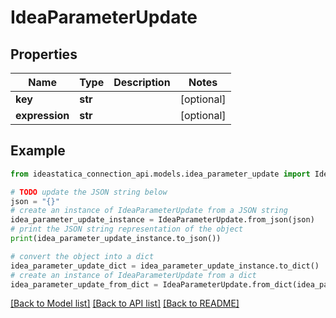 # IdeaParameterUpdate


## Properties

Name | Type | Description | Notes
------------ | ------------- | ------------- | -------------
**key** | **str** |  | [optional] 
**expression** | **str** |  | [optional] 

## Example

```python
from ideastatica_connection_api.models.idea_parameter_update import IdeaParameterUpdate

# TODO update the JSON string below
json = "{}"
# create an instance of IdeaParameterUpdate from a JSON string
idea_parameter_update_instance = IdeaParameterUpdate.from_json(json)
# print the JSON string representation of the object
print(idea_parameter_update_instance.to_json())

# convert the object into a dict
idea_parameter_update_dict = idea_parameter_update_instance.to_dict()
# create an instance of IdeaParameterUpdate from a dict
idea_parameter_update_from_dict = IdeaParameterUpdate.from_dict(idea_parameter_update_dict)
```
[[Back to Model list]](../README.md#documentation-for-models) [[Back to API list]](../README.md#documentation-for-api-endpoints) [[Back to README]](../README.md)


